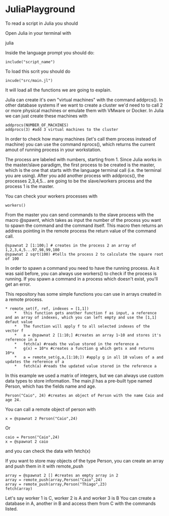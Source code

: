 # JuliaPlayground


To read a script in Julia you should

Open Julia in your terminal with

julia

Inside the language prompt you should do:

	include("script_name")
	
To load this scrit you should do

	incude("src/main.jl")
	
It will load all the functions we are going to explain.


Julia can create it's own "virtual machines" with the command addprcs().
In other database systems if we want to create a cluster we'd need to to call 2 or more physical machines or emulate them with VMware or Docker. In Julia we can just create these machines with
   
   
	addprocs(NUMBER_OF_MACHINES)
	addprocs(3) #add 3 virtual machines to the cluster

In order to check how many machines (let's call them process instead of machine) you can use the command nprocs(), which returns the current amout of running process in your workstation.

The process are labeled with numbers, starting from 1.
Since Julia works in the master/slave paradigm, the first process to be created is the master, which is the one that starts with the language terminal call (i.e. the terminal you are using).
After you add another process with addprocs(), the processes 2,3,4,5... are going to be the slave/workers process and the process 1 is the master.

You can check your workers processes with 

	workers()

From the master you can send commands to the slave process with the macro @spawnt, which takes as input the number of the process you want to spawn the command and the command itself. This macro then returns an address pointing in the remote process the return value  of the command call.
   
    @spawnat 2 [1:100;] # creates in the process 2 an array of 1,2,3,4,5...97,98,99,100
    @spawnat 2 sqrt(100) #tells the process 2 to calculate the square root of 100

In order to spawn a command you need to have the running process. As it was said before, you can always use workers() to check if the process is running. If you spawn a command in a process which doesn't exist, you'll get an error.


This repository has some simple functions you can use in arrays created in a remote process.

	* remote_set(f, ref, indexes = [1,1])
		*	this function gets another function f as input, a reference and an array of indexes, which you can left empty and use the [1,1] defaut value
		*	The function will apply f to all selected indexes of the vector f
		*	a = @spawnat 2 [1:10;] #creates an array 1~10 and stores it's reference in a
		*	fetch(a) #reads the value stored in the reference a
		*	g(x) = 10*x #creates a function g which gets x and returns 10*x
		*	a = remote_set(g,a,[1:10;]) #apply g in all 10 values of a and updates the reference of a
		*	fetch(a) #reads the updated value stored in the reference a

In this example we used a matrix of integers, but we can always use custom data types to store information. The main.jl has a pre-built type named Person, which has the fields name and age. 

	Person("Caio", 24) #creates an object of Person with the name Caio and age 24.

You can call a remote object of person with

	x = @spawnat 2 Person("Caio",24)
		
Or

	caio = Person("Caio",24)
	x = @spawnat 2 caio
and you can check the data with
	fetch(x)

If you want to store may objects of the type Person, you can create an array and push them in it with remote_push

	array = @spawnat 2 [] #creates an empty array in 2
	array = remote_push(array,Person("Caio",24)
	array = remote_push(array,Person("Thiago",23)
	fetch(array)
	
	
	
Let's say worker 1 is C, worker 2 is A and worker 3 is B
You can create a database in A, another in B and access them from C with the commands listed.
	




















